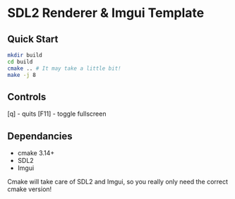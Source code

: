 # SDL2 Renderer & Imgui Template

## Quick Start
```bash
mkdir build
cd build
cmake .. # It may take a little bit!
make -j 8
```

## Controls
[q]   - quits
[F11] - toggle fullscreen


## Dependancies
- cmake 3.14+
- SDL2
- Imgui

Cmake will take care of SDL2 and Imgui, so you really only need the correct cmake version! 
